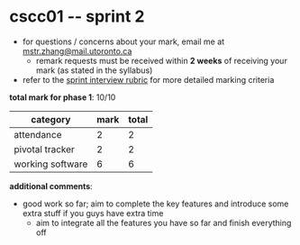 # cscc01 -- sprint 2

- for questions / concerns about your mark, email me at mstr.zhang@mail.utoronto.ca
  - remark requests must be received within **2 weeks** of receiving your mark (as stated in the syllabus)
- refer to the [sprint interview rubric](https://cmsweb.utsc.utoronto.ca/cscc01f19/project/Sprint1Demo.txt) for more detailed marking criteria
  
**total mark for phase 1**: 10/10

|category|mark|total|
|---|---|---|
|attendance|2|2|
|pivotal tracker|2|2|
|working software|6|6|

**additional comments**:

- good work so far; aim to complete the key features and introduce some extra stuff if you guys have extra time
  - aim to integrate all the features you have so far and finish everything off
